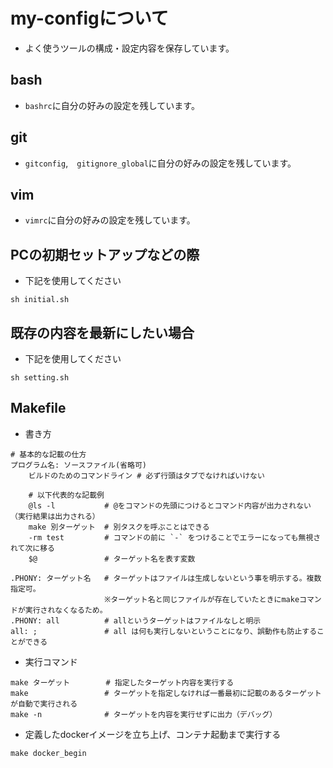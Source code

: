 # my-configについて

* よく使うツールの構成・設定内容を保存しています。

## bash

* `bashrc`に自分の好みの設定を残しています。

## git

* `gitconfig`,　`gitignore_global`に自分の好みの設定を残しています。

## vim

* `vimrc`に自分の好みの設定を残しています。

## PCの初期セットアップなどの際

* 下記を使用してください

```
sh initial.sh
```

## 既存の内容を最新にしたい場合

* 下記を使用してください

```
sh setting.sh
```

## Makefile

* 書き方

``` 
# 基本的な記載の仕方
プログラム名: ソースファイル(省略可)
	ビルドのためのコマンドライン # 必ず行頭はタブでなければいけない

    # 以下代表的な記載例
	@ls -l           # @をコマンドの先頭につけるとコマンド内容が出力されない（実行結果は出力される）
	make 別ターゲット  # 別タスクを呼ぶことはできる
	-rm test         # コマンドの前に `-` をつけることでエラーになっても無視されて次に移る
	$@               # ターゲット名を表す変数

.PHONY: ターゲット名   # ターゲットはファイルは生成しないという事を明示する。複数指定可。
                     ※ターゲット名と同じファイルが存在していたときにmakeコマンドが実行されなくなるため。
.PHONY: all          # allというターゲットはファイルなしと明示
all: ;               # all は何も実行しないということになり、誤動作も防止することができる
```
* 実行コマンド

```
make ターゲット        # 指定したターゲット内容を実行する
make                 # ターゲットを指定しなければ一番最初に記載のあるターゲットが自動で実行される
make -n              # ターゲットを内容を実行せずに出力（デバッグ）
```

* 定義したdockerイメージを立ち上げ、コンテナ起動まで実行する

```
make docker_begin
```

